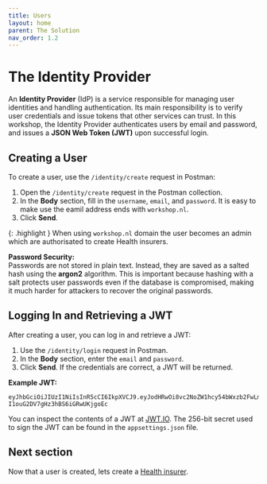```yaml
---
title: Users
layout: home
parent: The Solution
nav_order: 1.2
---
```


# The Identity Provider

An **Identity Provider** (IdP) is a service responsible for managing user identities and handling authentication. Its main responsibility is to verify user credentials and issue tokens that other services can trust. In this workshop, the Identity Provider authenticates users by email and password, and issues a **JSON Web Token (JWT)** upon successful login.

## Creating a User

To create a user, use the `/identity/create` request in Postman:

1. Open the `/identity/create` request in the Postman collection.
2. In the **Body** section, fill in the `username`, `email`, and `password`. It is easy to make use the eamil address ends with `workshop.nl`.
3. Click **Send**.

{: .highlight }
When using `workshop.nl` domain the user becomes an admin which are authorisated to create Health insurers.

**Password Security:**  
Passwords are not stored in plain text. Instead, they are saved as a salted hash using the **argon2** algorithm. This is important because hashing with a salt protects user passwords even if the database is compromised, making it much harder for attackers to recover the original passwords.

## Logging In and Retrieving a JWT

After creating a user, you can log in and retrieve a JWT:

1. Use the `/identity/login` request in Postman.
2. In the **Body** section, enter the `email` and `password`.
3. Click **Send**. If the credentials are correct, a JWT will be returned.

**Example JWT:**
```
eyJhbGciOiJIUzI1NiIsInR5cCI6IkpXVCJ9.eyJodHRwOi8vc2NoZW1hcy54bWxzb2FwLm9yZy93cy8yMDA1LzA1L2lkZW50aXR5L2NsYWltcy9lbWFpbGFkZHJlc3MiOiJlbWFpbC5lbWFpbEBleGFtcGxlLmNvbSIsImh0dHA6Ly9zY2hlbWFzLm1pY3Jvc29mdC5jb20vd3MvMjAwOC8wNi9pZGVudGl0eS9jbGFpbXMvcm9sZSI6InVzZXIiLCJodHRwOi8vc2NoZW1hcy54bWxzb2FwLm9yZy93cy8yMDA1LzA1L2lkZW50aXR5L2NsYWltcy9uYW1laWRlbnRpZmllciI6IjIiLCJleHAiOjE3NDc4NDY5NDEsImlzcyI6ImxvY2FsaG9zdCIsImF1ZCI6IkFwaSJ9.i8gckI8JCbohip-I1ouG2DV7gHz3hBS6iGRwUKjgoEc
```

You can inspect the contents of a JWT at [JWT.IO](https://jwt.io/). The 256-bit secret used to sign the JWT can be found in the `appsettings.json` file.

## Next section
Now that a user is created, lets create a [Health insurer](HealthInsurers).